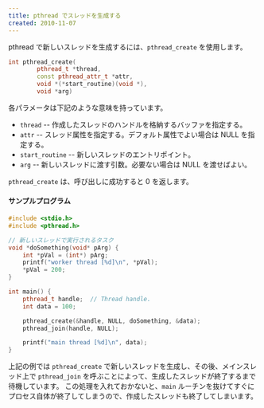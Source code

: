 ```yaml
---
title: pthread でスレッドを生成する
created: 2010-11-07
---
```


pthread で新しいスレッドを生成するには、`pthread_create` を使用します。

~~~ cpp
int pthread_create(
        pthread_t *thread,
        const pthread_attr_t *attr,
        void *(*start_routine)(void *),
        void *arg)
~~~

各パラメータは下記のような意味を持っています。

- `thread` -- 作成したスレッドのハンドルを格納するバッファを指定する。
- `attr` -- スレッド属性を指定する。デフォルト属性でよい場合は NULL を指定する。
- `start_routine` -- 新しいスレッドのエントリポイント。
- `arg` -- 新しいスレッドに渡す引数。必要ない場合は NULL を渡せばよい。

`pthread_create` は、呼び出しに成功すると 0 を返します。

#### サンプルプログラム

~~~ cpp
#include <stdio.h>
#include <pthread.h>

// 新しいスレッドで実行されるタスク
void *doSomething(void* pArg) {
    int *pVal = (int*) pArg;
    printf("worker thread [%d]\n", *pVal);
    *pVal = 200;
}

int main() {
    pthread_t handle;  // Thread handle.
    int data = 100;

    pthread_create(&handle, NULL, doSomething, &data);
    pthread_join(handle, NULL);

    printf("main thread [%d]\n", data);
}
~~~

上記の例では `pthread_create` で新しいスレッドを生成し、その後、メインスレッド上で `pthread_join` を呼ぶことによって、生成したスレッドが終了するまで待機しています。
この処理を入れておかないと、`main` ルーチンを抜けてすぐにプロセス自体が終了してしまうので、作成したスレッドも終了してしまいます。

